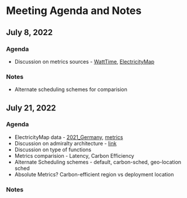 # Meeting Agenda and Notes
## July 8, 2022
### Agenda
- Discussion on metrics sources - [WattTime](https://www.watttime.org/api-documentation/#introduction), [ElectricityMap](https://static.electricitymap.org/api/docs/index.html)

### Notes
- Alternate scheduling schemes for comparision

## July 21, 2022
### Agenda

- ElectricityMap data - [2021_Germany](https://drive.google.com/file/d/1F-PXu4p9sR28Gx2aJII-kuesCWV5vPS9/view?usp=sharing), [metrics](https://docs.google.com/spreadsheets/d/e/2PACX-1vQymR9eNK7U9bDSUBlyegx0y6FPhpe-mVBGniPzGtWDjZyHb8gI2NHSx-S49EXBhCkDe8dqfJAvsi3C/pubhtml#)
- Discussion on admiralty architecture - [link](https://admiralty.io/docs/concepts/topologies)
- Discussion on type of functions
- Metrics comparision - Latency, Carbon Efficiency
- Alternate Scheduling schemes - default, carbon-sched, geo-location sched
- Absolute Metrics? Carbon-efficient region vs deployment location

### Notes